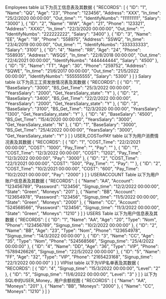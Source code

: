 Employees table 以下为员工信息表及其数据
{
  "RECORDS": [
    {
      "ID": "1",
      "Name": "QQ",
      "Age": "23",
      "Phone": "123456",
      "Address": "XXX",
      "In_time": "25/2/2020 00:00:00",
      "Out_time": "",
      "IdentifyNumbs": "111111111",
      "Salary": "3000"
    },
    {
      "ID": "2",
      "Name": "WW",
      "Age": "21",
      "Phone": "123321",
      "Address": "XXXC",
      "In_time": "22/3/2020 00:00:00",
      "Out_time": "",
      "IdentifyNumbs": "222222222",
      "Salary": "3400"
    },
    {
      "ID": "3",
      "Name": "EE",
      "Age": "19",
      "Phone": "558975",
      "Address": "SSWQ",
      "In_time": "23/4/2019 00:00:00",
      "Out_time": "",
      "IdentifyNumbs": "333333333",
      "Salary": "3100"
    },
    {
      "ID": "4",
      "Name": "RR",
      "Age": "24",
      "Phone": "558935",
      "Address": "WSQS",
      "In_time": "22/8/2018 00:00:00",
      "Out_time": "22/4/2021 00:00:00",
      "IdentifyNumbs": "444444444",
      "Salary": "4500"
    },
    {
      "ID": "5",
      "Name": "TT",
      "Age": "30",
      "Phone": "259752",
      "Address": "SQWE",
      "In_time": "21/6/2017 00:00:00",
      "Out_time": "21/5/2022 00:00:00",
      "IdentifyNumbs": "555555555",
      "Salary": "5300"
    }
  ]
}
Salary table 以下为员工工资发放情况表及其数据
{
  "RECORDS": [
    {
      "ID": "1",
      "BaseSalary": "3000",
      "BS_Get_Time": "25/3/2022 00:00:00",
      "YearsSalary": "2000",
      "Get_YearsSalary_state": "Y"
    },
    {
      "ID": "2",
      "BaseSalary": "3400",
      "BS_Get_Time": "22/2/2022 00:00:00",
      "YearsSalary": "2000",
      "Get_YearsSalary_state": "Y"
    },
    {
      "ID": "3",
      "BaseSalary": "3100",
      "BS_Get_Time": "12/3/2020 00:00:00",
      "YearsSalary": "1300",
      "Get_YearsSalary_state": "Y"
    },
    {
      "ID": "4",
      "BaseSalary": "4500",
      "BS_Get_Time": "15/4/2020 00:00:00",
      "YearsSalary": "3000",
      "Get_YearsSalary_state": "N"
    },
    {
      "ID": "1",
      "BaseSalary": "3000",
      "BS_Get_Time": "25/4/2022 00:00:00",
      "YearsSalary": "3000",
      "Get_YearsSalary_state": "Y"
    }
  ]
}
USER_COSTorPAY table 以下为用户消费情况表及其数据
{
  "RECORDS": [
    {
      "ID": "1",
      "COST_Time": "22/2/2021 00:00:00",
      "COST": "1000",
      "Pay_Time": "",
      "Pay": ""
    },
    {
      "ID": "1",
      "COST_Time": "12/3/2022 00:00:00",
      "COST": "1202",
      "Pay_Time": "12/3/2022 00:00:00",
      "Pay": "3000"
    },
    {
      "ID": "2",
      "COST_Time": "22/1/2021 00:00:00",
      "COST": "500",
      "Pay_Time": "",
      "Pay": ""
    },
    {
      "ID": "2",
      "COST_Time": "10/2/2021 00:00:00",
      "COST": "600",
      "Pay_Time": "10/2/2021 00:00:00",
      "Pay": "2000"
    }
  ]
}
USERACCOUNT Table 以下为用户账户信息表及其数据
{
  "RECORDS": [
    {
      "Name": "AA",
      "Account": "123456789",
      "Password": "123456",
      "Signup_time": "12/2/2022 00:00:00",
      "State": "Green",
      "Moneys": "201"
    },
    {
      "Name": "BB",
      "Account": "123654978",
      "Password": "123456",
      "Signup_time": "11/5/2022 00:00:00",
      "State": "Green",
      "Moneys": "2000"
    },
    {
      "Name": "CC",
      "Account": "524568566",
      "Password": "123456",
      "Signup_time": "11/3/2022 00:00:00",
      "State": "Green",
      "Moneys": "1210"
    }
  ]
}
USERS Table 以下为用户信息表及其数据
{
  "RECORDS": [
    {
      "ID": "1",
      "Name": "AA",
      "Age": "20",
      "Type": "Nom",
      "Phone": "123456789",
      "Signup_time": "10/2/2022 00:00:00"
    },
    {
      "ID": "2",
      "Name": "BB",
      "Age": "23",
      "Type": "Nom",
      "Phone": "123654978",
      "Signup_time": "14/3/2022 00:00:00"
    },
    {
      "ID": "3",
      "Name": "CC",
      "Age": "35",
      "Type": "Nom",
      "Phone": "524568566",
      "Signup_time": "25/4/2022 00:00:00"
    },
    {
      "ID": "4",
      "Name": "DD",
      "Age": "36",
      "Type": "VIP",
      "Phone": "5789426626",
      "Signup_time": "22/5/2022 00:00:00"
    },
    {
      "ID": "5",
      "Name": "FF",
      "Age": "32",
      "Type": "VIP",
      "Phone": "2165423168",
      "Signup_time": "22/1/2022 00:00:00"
    }
  ]
}
VIPlist table 以下为VIP名单表及其数据
{
  "RECORDS": [
    {
      "ID": "4",
      "Signup_time": "15/3/2022 00:00:00",
      "Level": "2"
    },
    {
      "ID": "5",
      "Signup_time": "11/6/2022 00:00:00",
      "Level": "3"
    }
  ]
}
以下为SQL中的USER_Money，用户余额视图
{
  "RECORDS": [
    {
      "Name": "AA",
      "Moneys": "201"
    },
    {
      "Name": "BB",
      "Moneys": "2000"
    },
    {
      "Name": "CC",
      "Moneys": "1210"
    }
  ]
}